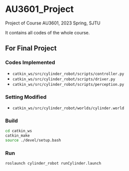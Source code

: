 # AU3601_Project
Project of Course AU3601, 2023 Spring, SJTU

It contains all codes of the whole course.



## For Final Project

### Codes Implemented

-   `catkin_ws/src/cylinder_robot/scripts/controller.py`
-   `catkin_ws/src/cylinder_robot/scripts/driver.py`
-   `catkin_ws/src/cylinder_robot/scripts/perception.py`

### Setting Modified

-   `catkin_ws/src/cylinder_robot/worlds/cylinder.world`

### Build

```bash
cd catkin_ws
catkin_make
source ./devel/setup.bash
```

### Run

```
roslaunch cylinder_robot runCylinder.launch 
```



